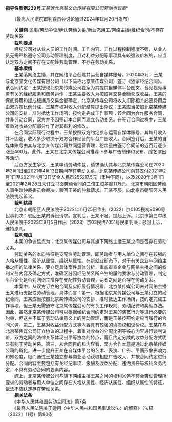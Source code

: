 **指导性案例239号***王某诉北京某文化传媒有限公司劳动争议案**

　　（最高人民法院审判委员会讨论通过2024年12月20日发布）

　　**关键词** 民事/劳动争议/确认劳动关系/新业态用工/网络主播/经纪合同/不存在劳动关系  
　　**裁判要点**  
　　经纪公司对从业人员的工作时间、工作内容、工作过程控制程度不强，从业人员无需严格遵守公司劳动管理制度，且对利益分配等事项具有较强议价权的，应当认定双方之间不存在支配性劳动管理，不存在劳动关系。  
　　**基本案情**  
　　王某系网络主播，其在网络平台创建并运营自媒体账号。2020年3月，王某与北京某文化传媒有限公司（以下简称北京某传媒公司）签订《独家经纪合同》。该合同约定：王某授权北京某传媒公司独家为其提供自媒体平台图文、音频视频事务有关的经纪服务和商务运作；王某主要收入为按照月交易金额获取收益，王某的保底费用和提成根据月交易金额确定，北京某传媒公司将收入扣除相关必要费用后由双方按比例分成，王某有权对收入分配结算提出异议；王某应当按照北京某传媒公司的安排，准时抵达工作场所，按约定完成工作事项；该合同为合作服务合同，并非劳动合同，双方并不因签订本合同而建立劳动关系。在签订合同过程中，王某着重对收益分配部分作了对其有利的修改。  
　　在合同实际履行过程中，王某按照双方约定参与运营自媒体账号，其每月收入并不固定，收入多少取决于双方合作经营的平台广告收入。合同签订后，王某的自媒体账号由其与北京某传媒公司共同运营管理，粉丝量由签订合同前的近百万逐步涨至400万。此外，王某在北京某传媒公司推荐下参与广告制作和发布、综艺演出等活动。  
　　后双方发生争议，王某申请劳动仲裁，请求确认其与北京某传媒公司在2020年3月1日至2021年4月13日期间存在劳动关系，北京某传媒公司向其支付2021年2月1日至2021年4月13日奖金人民币255217.5元（币种下同），以及2020年3月1日至2021年2月28日未订立书面劳动合同的二倍工资差额11万元。北京市朝阳区劳动人事争议仲裁委员会裁决：驳回王某的仲裁请求。王某不服，向北京市朝阳区人民法院提起诉讼。  
　　**裁判结果**  
　　北京市朝阳区人民法院于2022年11月25日作出（2022）京0105民初9090号民事判决：驳回王某的诉讼请求。宣判后，王某不服，提起上诉。北京市第三中级人民法院于2023年9月5日作出（2023）京03民终7051号民事判决：驳回上诉，维持原判。  
　　**裁判理由**  
　　本案的争议焦点为：北京某传媒公司与其旗下网络主播王某之间是否存在劳动关系。  
　　劳动关系的本质特征是支配性劳动管理，即劳动者与用人单位之间存在较强的人格从属性、经济从属性、组织从属性。在新就业形态下，对于有关企业与网络主播之间的法律关系，要立足具体案件具体分析，重点审查企业与网络主播之间的权利义务内容及确定方式，准确区分因经纪关系所产生的履约要求与劳动管理，判定平台企业是否对网络主播存在支配性劳动管理，两者之间是否存在劳动关系。  
　　本案中，从双方订立的合同及实际履行情况看，北京某传媒公司未对网络主播王某进行支配性劳动管理。具体而言：第一，根据北京某传媒公司与王某订立的经纪合同，王某应当按照北京某传媒公司的安排，准时抵达工作场所，按约定完成工作事项。但王某无需遵守北京某传媒公司的有关工作规则、劳动纪律和奖惩办法。因此，虽然北京某传媒公司可以根据经纪合同约定对王某的演艺行为等进行必要的约束，但这并不属于劳动法律意义上的劳动管理，而是王某按照约定应当履行的合同义务。第二，王某对收益分配方式等内容具有较强的协商权和议价权。王某在与北京某传媒公司订立协议的过程中，着重对收益的分配比例等核心内容进行谈判议价，双方之间的法律关系体现出平等协商的特点，而且约定分成的收益分配方式明显有别于劳动关系。第三，从合同目的和内容看，双方合作本意是通过北京某传媒公司的孵化，进一步提升王某在自媒体平台的艺术、表演、广告、平面形象影响力和知名度，继而通过王某独立参与商业活动获取相应广告收入，并按合同约定进行分配。合同内容主要包括有关经纪事项、报酬及收益分配、违约责任等权利义务约定，不具有劳动合同的要素内容。  
　　综上，北京某传媒公司与旗下网络主播王某之间的权利义务不符合劳动管理所要求的劳动者与用人单位之间存在人格从属性、经济从属性、组织从属性的特征，依法不应认定存在劳动关系。  
　　**相关法条**  
　　《中华人民共和国劳动合同法》第7条  
　　《最高人民法院关于适用〈中华人民共和国民事诉讼法〉的解释》（法释〔2022〕11号）第90条
